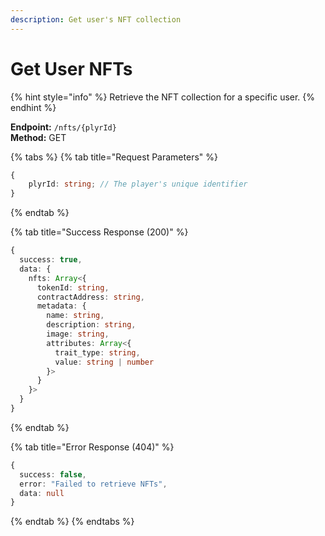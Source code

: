 ```yaml
---
description: Get user's NFT collection
---
```


# Get User NFTs

{% hint style="info" %} Retrieve the NFT collection for a specific user. {% endhint %}

**Endpoint:** `/nfts/{plyrId}`  
**Method:** GET

{% tabs %} {% tab title="Request Parameters" %}

```typescript
{
    plyrId: string; // The player's unique identifier
}
```

{% endtab %}

{% tab title="Success Response (200)" %}

```typescript
{
  success: true,
  data: {
    nfts: Array<{
      tokenId: string,
      contractAddress: string,
      metadata: {
        name: string,
        description: string,
        image: string,
        attributes: Array<{
          trait_type: string,
          value: string | number
        }>
      }
    }>
  }
}
```

{% endtab %}

{% tab title="Error Response (404)" %}

```typescript
{
  success: false,
  error: "Failed to retrieve NFTs",
  data: null
}
```

{% endtab %} {% endtabs %}
